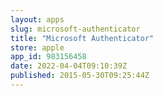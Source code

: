 ```yaml
---
layout: apps
slug: microsoft-authenticator
title: "Microsoft Authenticator"
store: apple
app_id: 983156458
date: 2022-04-04T09:10:39Z
published: 2015-05-30T09:25:44Z
---
```

